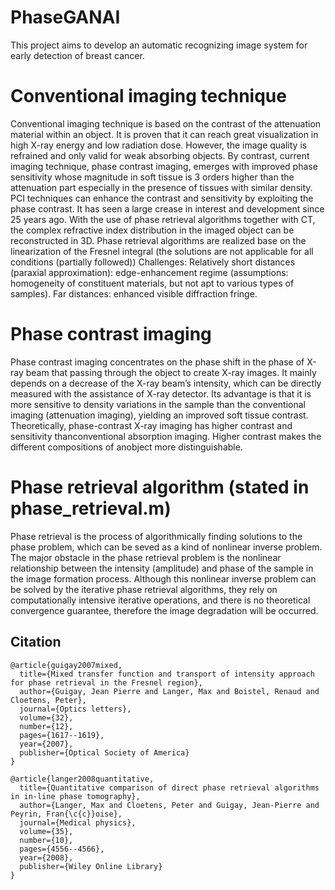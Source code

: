 # PhaseGANAI

This project aims to develop an automatic recognizing image system for early detection of breast cancer.

# Conventional imaging technique
Conventional imaging technique is based on the contrast of the attenuation ma­terial within an object. It is proven that it can reach great vi­sualization in high X­-ray energy and low radiation dose. However, the image quality is refrained and only valid for weak absorbing objects.  By contrast, current imaging technique, phase contrast imaging, emerges with improved phase sensitivity whose magnitude in soft tissue is 3 orders higher than the attenuation part especially in the presence of tissues with similar density. PCI techniques can enhance the contrast and sensitivity by exploiting the phase contrast. It has seen a large crease in interest and development since 25 years ago. With the use of phase retrieval algorithms together with CT, the complex refractive index distribution in the imaged object can be reconstructed in 3D.
Phase retrieval algorithms are realized base on the linearization of the Fresnel integral (the solutions are not applicable for all conditions (partially followed))
Challenges:
Relatively short distances (paraxial approximation): edge-enhancement regime (assumptions: homogeneity of constituent materials, but not apt to various types of samples).
Far distances: enhanced visible diffraction fringe.

# Phase contrast imaging
Phase contrast imaging concentrates on the phase shift in the phase of X-ray beam that passing through the object to create X-ray images. It mainly depends on a decrease of the X-ray beam’s intensity, which can be directly measured with the assistance of X-ray detector. Its advantage is that it is  more sensitive to density variations in the sample than the conventional imaging (attenuation imaging), yielding an improved soft tissue contrast. Theoretically, phase-contrast X-ray imaging has higher contrast and sensitivity thanconventional absorption imaging. Higher contrast makes the different compositions of anobject more distinguishable.

# Phase retrieval algorithm (stated in phase_retrieval.m)
Phase retrieval is the process of algorithmically finding solutions to the phase problem, which can be seved as a kind of nonlinear inverse problem. The major obstacle in the phase retrieval problem is the nonlinear relationship between the intensity (amplitude) and phase of the sample in the image formation process. Although this nonlinear inverse problem can be solved by the iterative phase retrieval algorithms, they rely on computationally intensive iterative operations, and there is no theoretical convergence guarantee, therefore the image degradation will be occurred.

## Citation

```
@article{guigay2007mixed,
  title={Mixed transfer function and transport of intensity approach for phase retrieval in the Fresnel region},
  author={Guigay, Jean Pierre and Langer, Max and Boistel, Renaud and Cloetens, Peter},
  journal={Optics letters},
  volume={32},
  number={12},
  pages={1617--1619},
  year={2007},
  publisher={Optical Society of America}
}

@article{langer2008quantitative,
  title={Quantitative comparison of direct phase retrieval algorithms in in-line phase tomography},
  author={Langer, Max and Cloetens, Peter and Guigay, Jean-Pierre and Peyrin, Fran{\c{c}}oise},
  journal={Medical physics},
  volume={35},
  number={10},
  pages={4556--4566},
  year={2008},
  publisher={Wiley Online Library}
}
```


